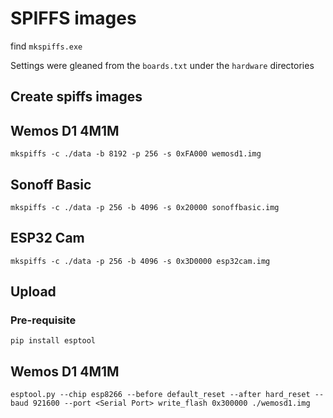 # SPIFFS images

find `mkspiffs.exe`

Settings were gleaned from the `boards.txt` under the `hardware` directories

## Create spiffs images

## Wemos D1 4M1M
`mkspiffs -c ./data -b 8192 -p 256 -s 0xFA000 wemosd1.img`

## Sonoff Basic
`mkspiffs -c ./data -p 256 -b 4096 -s 0x20000 sonoffbasic.img`

## ESP32 Cam
`mkspiffs -c ./data -p 256 -b 4096 -s 0x3D0000 esp32cam.img`


## Upload 
### Pre-requisite
`pip install esptool`

## Wemos D1 4M1M
`esptool.py --chip esp8266 --before default_reset --after hard_reset --baud 921600 --port <Serial Port> write_flash 0x300000 ./wemosd1.img`

